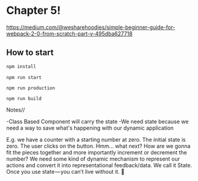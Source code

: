 # Chapter 5!

https://medium.com/@wesharehoodies/simple-beginner-guide-for-webpack-2-0-from-scratch-part-v-495dba627718

## How to start

```bash
npm install
```

```
npm run start
```

```
npm run production
```

```
npm run build
```


Notes//

-Class Based Component will carry the state
-We need state because we need a way to save what's happening with our dynamic application 

E.g.
we have a counter with a starting number at zero. The initial state is zero. The user clicks on the button. Hmm… what next? How are we gonna fit the pieces together and more importantly increment or decrement the number? We need some kind of dynamic mechanism to represent our actions and convert it into representational feedback/data. We call it State. Once you use state — you can’t live without it. 💪